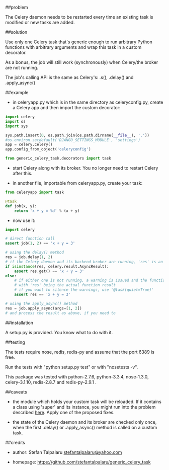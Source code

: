 ##problem

The Celery daemon needs to be restarted every time an existing task is modified
or new tasks are added.

##solution

Use only one Celery task that's generic enough to run arbitrary Python
functions with arbitrary arguments and wrap this task in a custom decorator.

As a bonus, the job will still work (synchronously) when Celery/the broker are
not running.

The job's calling API is the same as Celery's: .s(), .delay() and
.apply\_async()

##example

- in celeryapp.py which is in the same directory as celeryconfig.py, create a
  Celery app and then import the custom decorator:

```python
import celery
import os
import sys

sys.path.insert(0, os.path.join(os.path.dirname(__file__), '.'))
#os.environ.setdefault('DJANGO_SETTINGS_MODULE', 'settings')
app = celery.Celery()
app.config_from_object('celeryconfig')

from generic_celery_task.decorators import task

```

- start Celery along with its broker. You no longer need to restart Celery after this.

- in another file, importable from celeryapp.py, create your task:

```python
from celeryapp import task

@task
def job(x, y):
    return 'x + y = %d' % (x + y)
```

- now use it:

```python
import celery

# direct function call
assert job(1, 2) == 'x + y = 3'

# using the delay() method
res = job.delay(1, 2)
# if the Celery daemon and its backend broker are running, 'res' is an instance of AsyncResult
if isinstance(res, celery.result.AsyncResult):
    assert res.get() == 'x + y = 3'
else:
    # if either one is not running, a warning is issued and the function is executed synchronously
    # with 'res' being the actual function result
    # if you want to silence the warnings, use '@task(quiet=True)'
    assert res == 'x + y = 3'

# using the apply_async() method
res = job.apply_async(args=[1, 2])
# and process the result as above, if you need to
```

##installation

A setup.py is provided. You know what to do with it.

##testing

The tests require nose, redis, redis-py and assume that the port 6389 is free.

Run the tests with "python setup.py test" or with "nosetests -v".

This package was tested with python-2.7.6, python-3.3.4, nose-1.3.0,
celery-3.1.10, redis-2.8.7 and redis-py-2.9.1 .

##caveats

- the module which holds your custom task will be reloaded. If it contains a
  class using 'super' and its instance, you might run into the problem
  described [here][1]. Apply one of the proposed fixes.

- the state of the Celery daemon and its broker are checked only once, when the
  first .delay() or .apply\_async() method is called on a custom task.

##credits

- author: Stefan Talpalaru <stefantalpalaru@yahoo.com>

- homepage: https://github.com/stefantalpalaru/generic_celery_task


[1]: http://thingspython.wordpress.com/2010/09/27/another-super-wrinkle-raising-typeerror/

